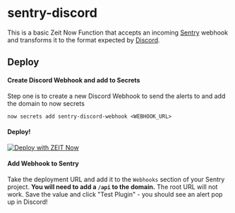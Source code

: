 # sentry-discord

This is a basic Zeit Now Function that accepts an incoming [Sentry](https://sentry.io) webhook and transforms it to the format expected by [Discord](https://discordapp.com/).

## Deploy

#### Create Discord Webhook and add to Secrets

Step one is to create a new Discord Webhook to send the alerts to and add the domain to now secrets

```
now secrets add sentry-discord-webhook <WEBHOOK_URL>
```

#### Deploy!

[![Deploy with ZEIT Now](https://zeit.co/button)](https://zeit.co/new/project?template=https://github.com/ianmitchell/sentry-discord/tree/master)

#### Add Webhook to Sentry

Take the deployment URL and add it to the `Webhooks` section of your Sentry project. **You will need to add a `/api` to the domain.** The root URL will not work. Save the value and click "Test Plugin" - you should see an alert pop up in Discord!
